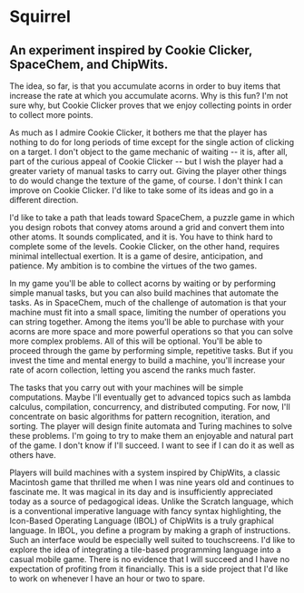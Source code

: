# Squirrel

## An experiment inspired by Cookie Clicker, SpaceChem, and ChipWits.

The idea, so far, is that you accumulate acorns in order to buy
items that increase the rate at which you accumulate acorns. Why
is this fun? I'm not sure why, but Cookie Clicker proves that we
enjoy collecting points in order to collect more points.

As much as I admire Cookie Clicker, it bothers me that the player
has nothing to do for long periods of time except for the single
action of clicking on a target. I don't object to the game mechanic
of waiting -- it is, after all, part of the curious appeal of Cookie
Clicker -- but I wish the player had a greater variety of manual
tasks to carry out. Giving the player other things to do would
change the texture of the game, of course. I don't think I can
improve on Cookie Clicker. I'd like to take some of its ideas and
go in a different direction.

I'd like to take a path that leads toward SpaceChem, a puzzle game
in which you design robots that convey atoms around a grid and
convert them into other atoms. It sounds complicated, and it is.
You have to think hard to complete some of the levels. Cookie
Clicker, on the other hand, requires minimal intellectual exertion.
It is a game of desire, anticipation, and patience. My ambition is
to combine the virtues of the two games.

In my game you'll be able to collect acorns by waiting or by
performing simple manual tasks, but you can also build machines
that automate the tasks. As in SpaceChem, much of the challenge of
automation is that your machine must fit into a small space, limiting
the number of operations you can string together. Among the items
you'll be able to purchase with your acorns are more space and more
powerful operations so that you can solve more complex problems.
All of this will be optional. You'll be able to proceed through the
game by performing simple, repetitive tasks. But if you invest the
time and mental energy to build a machine, you'll increase your
rate of acorn collection, letting you ascend the ranks much faster.

The tasks that you carry out with your machines will be simple
computations. Maybe I'll eventually get to advanced topics such as
lambda calculus, compilation, concurrency, and distributed computing.
For now, I'll concentrate on basic algorithms for pattern recognition,
iteration, and sorting. The player will design finite automata and
Turing machines to solve these problems. I'm going to try to make
them an enjoyable and natural part of the game. I don't know if
I'll succeed. I want to see if I can do it as well as others have.

Players will build machines with a system inspired by ChipWits, a
classic Macintosh game that thrilled me when I was nine years old
and continues to fascinate me. It was magical in its day and is
insufficiently appreciated today as a source of pedagogical ideas.
Unlike the Scratch language, which is a conventional imperative
language with fancy syntax highlighting, the Icon-Based Operating
Language (IBOL) of ChipWits is a truly graphical language. In IBOL,
you define a program by making a graph of instructions. Such an
interface would be especially well suited to touchscreens. I'd like
to explore the idea of integrating a tile-based programming language
into a casual mobile game. There is no evidence that I will succeed
and I have no expectation of profiting from it financially. This
is a side project that I'd like to work on whenever I have an hour
or two to spare.

